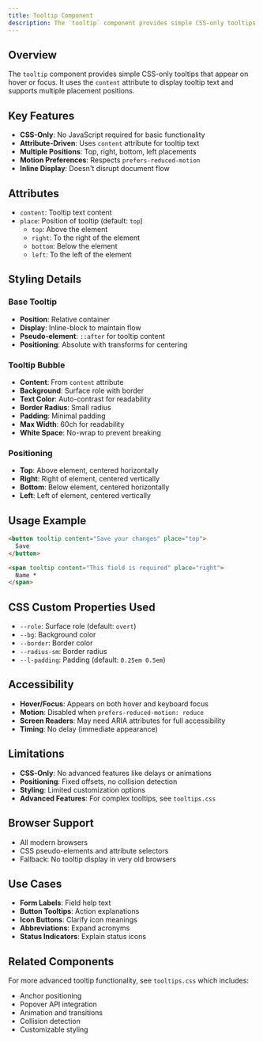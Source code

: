 ```yaml
---
title: Tooltip Component
description: The `tooltip` component provides simple CSS-only tooltips that appear on hover or focus. It uses the `content` attribute to display tooltip text and supports mu
---
```


## Overview
The `tooltip` component provides simple CSS-only tooltips that appear on hover or focus. It uses the `content` attribute to display tooltip text and supports multiple placement positions.

## Key Features
- **CSS-Only**: No JavaScript required for basic functionality
- **Attribute-Driven**: Uses `content` attribute for tooltip text
- **Multiple Positions**: Top, right, bottom, left placements
- **Motion Preferences**: Respects `prefers-reduced-motion`
- **Inline Display**: Doesn't disrupt document flow

## Attributes
- `content`: Tooltip text content
- `place`: Position of tooltip (default: `top`)
  - `top`: Above the element
  - `right`: To the right of the element
  - `bottom`: Below the element
  - `left`: To the left of the element

## Styling Details

### Base Tooltip
- **Position**: Relative container
- **Display**: Inline-block to maintain flow
- **Pseudo-element**: `::after` for tooltip content
- **Positioning**: Absolute with transforms for centering

### Tooltip Bubble
- **Content**: From `content` attribute
- **Background**: Surface role with border
- **Text Color**: Auto-contrast for readability
- **Border Radius**: Small radius
- **Padding**: Minimal padding
- **Max Width**: 60ch for readability
- **White Space**: No-wrap to prevent breaking

### Positioning
- **Top**: Above element, centered horizontally
- **Right**: Right of element, centered vertically
- **Bottom**: Below element, centered horizontally
- **Left**: Left of element, centered vertically

## Usage Example
```html
<button tooltip content="Save your changes" place="top">
  Save
</button>

<span tooltip content="This field is required" place="right">
  Name *
</span>
```

## CSS Custom Properties Used
- `--role`: Surface role (default: `overt`)
- `--bg`: Background color
- `--border`: Border color
- `--radius-sm`: Border radius
- `--l-padding`: Padding (default: `0.25em 0.5em`)

## Accessibility
- **Hover/Focus**: Appears on both hover and keyboard focus
- **Motion**: Disabled when `prefers-reduced-motion: reduce`
- **Screen Readers**: May need ARIA attributes for full accessibility
- **Timing**: No delay (immediate appearance)

## Limitations
- **CSS-Only**: No advanced features like delays or animations
- **Positioning**: Fixed offsets, no collision detection
- **Styling**: Limited customization options
- **Advanced Features**: For complex tooltips, see `tooltips.css`

## Browser Support
- All modern browsers
- CSS pseudo-elements and attribute selectors
- Fallback: No tooltip display in very old browsers

## Use Cases
- **Form Labels**: Field help text
- **Button Tooltips**: Action explanations
- **Icon Buttons**: Clarify icon meanings
- **Abbreviations**: Expand acronyms
- **Status Indicators**: Explain status icons

## Related Components
For more advanced tooltip functionality, see `tooltips.css` which includes:
- Anchor positioning
- Popover API integration
- Animation and transitions
- Collision detection
- Customizable styling